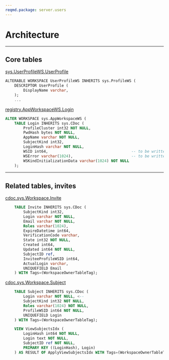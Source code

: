```yaml
---
reqmd.package: server.users
---
```


# Architecture

---

## Core tables

[sys.UserProfileWS.UserProfile](https://github.com/voedger/voedger/blob/ecb97b1f282e2b1d4e19b1ab0394fa4eacafcbdd/pkg/sys/userprofile.vsql#L4)
```sql
ALTERABLE WORKSPACE UserProfileWS INHERITS sys.ProfileWS (
	DESCRIPTOR UserProfile (
		DisplayName varchar,
	);
    ...
```

[registry.AppWorkspaceWS.Login](https://github.com/voedger/voedger/blob/ecb97b1f282e2b1d4e19b1ab0394fa4eacafcbdd/pkg/registry/appws.vsql#L6)
```sql
ALTER WORKSPACE sys.AppWorkspaceWS (
	TABLE Login INHERITS sys.CDoc (
		ProfileCluster int32 NOT NULL,
		PwdHash bytes NOT NULL,
		AppName varchar NOT NULL,
		SubjectKind int32,
		LoginHash varchar NOT NULL,
		WSID int64,                                     -- to be written after workspace init
		WSError varchar(1024),                          -- to be written after workspace init
		WSKindInitializationData varchar(1024) NOT NULL
	);
```
---

## Related tables, invites

[cdoc.sys.Workspace.Invite](https://github.com/voedger/voedger/blob/b1a796a9d8479f4a1ed9d30f21ed7a27a523d60a/pkg/sys/sys.vsql#L81)
```sql
	TABLE Invite INHERITS sys.CDoc (
		SubjectKind int32,
		Login varchar NOT NULL,
		Email varchar NOT NULL,
		Roles varchar(1024),
		ExpireDatetime int64,
		VerificationCode varchar,
		State int32 NOT NULL,
		Created int64,
		Updated int64 NOT NULL,
		SubjectID ref,
		InviteeProfileWSID int64,
		ActualLogin varchar,
		UNIQUEFIELD Email
	) WITH Tags=(WorkspaceOwnerTableTag);
```

[cdoc.sys.Workspace.Subject](https://github.com/voedger/voedger/blob/b1a796a9d8479f4a1ed9d30f21ed7a27a523d60a/pkg/sys/sys.vsql#L73)
```sql
	TABLE Subject INHERITS sys.CDoc (
		Login varchar NOT NULL, <--
		SubjectKind int32 NOT NULL,
		Roles varchar(1024) NOT NULL,
		ProfileWSID int64 NOT NULL,
		UNIQUEFIELD Login
	) WITH Tags=(WorkspaceOwnerTableTag);

	VIEW ViewSubjectsIdx (
		LoginHash int64 NOT NULL,
		Login text NOT NULL,
		SubjectID ref NOT NULL,
		PRIMARY KEY ((LoginHash), Login)
	) AS RESULT OF ApplyViewSubjectsIdx WITH Tags=(WorkspaceOwnerTableTag);
```
